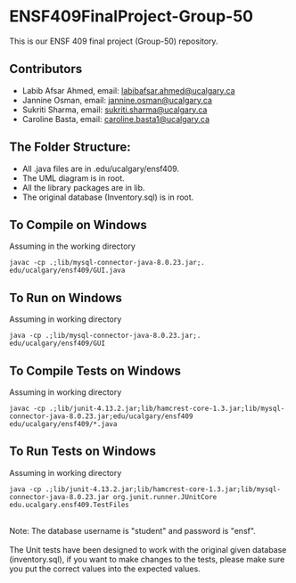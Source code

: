 # ENSF409FinalProject-Group-50

This is our ENSF 409 final project (Group-50) repository.

## Contributors

- Labib Afsar Ahmed, email: <a href="mailto:labibafsar.ahmed@ucalgary.ca">labibafsar.ahmed@ucalgary.ca</a>
- Jannine Osman, email: <a href="mailto:jannine.osman@ucalgary.ca">jannine.osman@ucalgary.ca</a>
- Sukriti Sharma, email: <a href="mailto:sukriti.sharma@ucalgary.ca">sukriti.sharma@ucalgary.ca</a>
- Caroline Basta, email: <a href="mailto:caroline.basta1@ucalgary.ca">caroline.basta1@ucalgary.ca</a>

## The Folder Structure:

- All .java files are in .edu/ucalgary/ensf409.
- The UML diagram is in root.
- All the library packages are in lib.
- The original database (Inventory.sql) is in root.

## To Compile on Windows

Assuming in the working directory

```
javac -cp .;lib/mysql-connector-java-8.0.23.jar;. edu/ucalgary/ensf409/GUI.java
```

## To Run on Windows

Assuming in working directory

```
java -cp .;lib/mysql-connector-java-8.0.23.jar;. edu/ucalgary/ensf409/GUI
```

## To Compile Tests on Windows

Assuming in working directory

```
javac -cp .;lib/junit-4.13.2.jar;lib/hamcrest-core-1.3.jar;lib/mysql-connector-java-8.0.23.jar;edu/ucalgary/ensf409 edu/ucalgary/ensf409/*.java
```

## To Run Tests on Windows

Assuming in working directory

```
java -cp .;lib/junit-4.13.2.jar;lib/hamcrest-core-1.3.jar;lib/mysql-connector-java-8.0.23.jar org.junit.runner.JUnitCore edu.ucalgary.ensf409.TestFiles
```

<br>
Note: The database username is "student" and password is "ensf".
<br>
<br>
The Unit tests have been designed to work with the original given database (inventory.sql), if you want to make changes to the tests, please make sure you put the correct values into the expected values.
<br>
